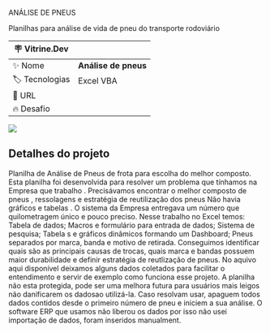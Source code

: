 ANÁLISE DE PNEUS

Planilhas para análise de vida de pneu do transporte rodoviário

| :placard: Vitrine.Dev |     |
| -------------  | --- |
| :sparkles: Nome        | **Análise de pneus**
| :label: Tecnologias |  Excel VBA
| :rocket: URL 
| :fire: Desafio  

<!-- Inserir imagem com a #vitrinedev ao final do link -->
![](https://www.canva.com/design/DAEzvvVjsAY/KSH_FL-rDEa4a3aCvutOAw/view?utm_content=DAEzvvVjsAY&utm_campaign=designshare&utm_medium=link&utm_source=publishsharelink#vitrinedev)

## Detalhes do projeto

Planilha de Análise de Pneus de frota para escolha do melhor composto. Esta planilha foi desenvolvida para resolver um problema que tínhamos na Empresa que trabalho .
Precisávamos encontrar o melhor composto de pneus , ressolagens e estratégia de reutilização dos pneus Não havia gráficos e tabelas . 
O sistema da Empresa entregava um número que quilometragem único e pouco preciso. Nesse trabalho no Excel temos: 
Tabela de dados;
Macros e formulário para entrada de dados;
Sistema de pesquisa; Tabela s e gráficos dinâmicos formando um Dashboard;
Pneus separados por marca, banda e motivo de retirada.
Conseguimos identificar quais são as principais causas de trocas, quais marca e bandas possuem maior durabilidade e definir estratégia de reutlização de pneus. 
No aquivo aqui disponível deixamos alguns dados coletados para facilitar o entendimento e servir de exemplo como funciona esse projeto.
 A planilha não esta protegida, pode ser uma melhora futura para usuários mais leigos não danificarem os dadosao utilizá-la. Caso resolvam usar, apaguem todos dados contidos desde o primeiro número de pneu e iniciem a sua análise. 
 O software ERP que usamos não liberou os dados por isso não usei importação de dados, foram inseridos manualment.
